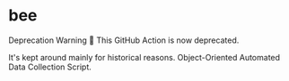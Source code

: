 # bee
Deprecation Warning 🚨
This GitHub Action is now deprecated.

It's kept around mainly for historical reasons.
Object-Oriented Automated Data Collection Script.
